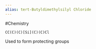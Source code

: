 ```yaml
---
alias: tert-Butyldimethylsilyl Chloride
---
```

#Chemistry
```smiles
CC(C)(C)[Si](C)(C)Cl
```
Used to form protecting groups